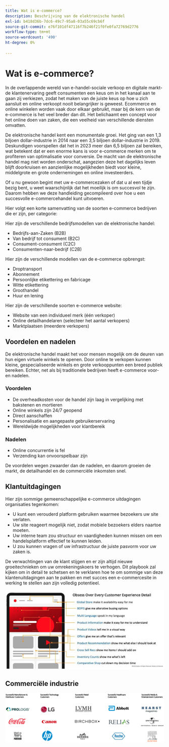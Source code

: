 ```yaml
---
title: Wat is e-commerce?
description: Beschrijving van de elektronische handel
exl-id: b418d36b-7dc6-49c7-95a8-03a55c69cb6f
source-git-commit: e76f101df47116f7b246f21f0fe0fa72769d2776
workflow-type: tm+mt
source-wordcount: '490'
ht-degree: 0%

---
```


# Wat is e-commerce?

In de overlappende wereld van e-handel-sociale verkoop en digitale markt-de klantenervaring geeft consumenten een keus om in het kanaal aan te gaan zij verkiezen, zodat het maken van de juiste keus op hoe u zich aansluit en online verkoopt nooit belangrijker is geweest. Ecommerce en online winkelen worden vaak door elkaar gebruikt, maar bij de kern van de e-commerce is het veel breder dan dit. Het belichaamt een concept voor het online doen van zaken, die een veelheid van verschillende diensten omvatten.

De elektronische handel kent een monumentale groei. Het ging van een 1,3 biljoen dollar-industrie in 2014 naar een 3,5 biljoen dollar-industrie in 2019. Deskundigen voorspellen dat het in 2023 meer dan 6,5 biljoen zal bereiken, wat betekent dat er een enorme kans is voor e-commerce merken om te profiteren van optimalisatie voor conversie. De macht van de elektronische handel mag niet worden onderschat, aangezien deze het dagelijks leven blijft doorkruisen en aanzienlijke mogelijkheden biedt voor kleine, middelgrote en grote ondernemingen en online investeerders.

Of u nu gewoon begint met uw e-commercezaken of dat u al een tijdje bezig bent, u weet waarschijnlijk dat het moeilijk is om succesvol te zijn. Daarom hebben we deze handleiding gecompileerd over hoe u een succesvolle e-commercehandel kunt uitvoeren.

Hier volgt een korte samenvatting van de soorten e-commerce bedrijven die er zijn, per categorie:

Hier zijn de verschillende bedrijfsmodellen van de elektronische handel:

- Bedrijfs-aan-Zaken (B2B)
- Van bedrijf tot consument (B2C)
- Consument-consument (C2C)
- Consumenten-naar-bedrijf (C2B)

Hier zijn de verschillende modellen van de e-commerce opbrengst:

- Droptransport
- Abonnement
- Persoonlijke etikettering en fabricage
- Witte etikettering
- Groothandel
- Huur en lening

Hier zijn de verschillende soorten e-commerce website:

- Website van een individueel merk (één verkoper)
- Online detailhandelaren (selecteer het aantal verkopers)
- Marktplaatsen (meerdere verkopers)

## Voordelen en nadelen

De elektronische handel maakt het voor mensen mogelijk om de deuren van hun eigen virtuele winkels te openen. Door online te verkopen kunnen kleine, gespecialiseerde winkels en grote verkooppunten een breed publiek bereiken. Echter, net als bij traditionele bedrijven heeft e-commerce voor- en nadelen.

### Voordelen

- De overheadkosten voor de handel zijn laag in vergelijking met bakstenen en mortieren
- Online winkels zijn 24/7 geopend
- Direct aanschaffen
- Personalisatie en aangepaste gebruikerservaring
- Wereldwijde mogelijkheden voor klantbereik

### Nadelen

- Online concurrentie is fel
- Verzending kan onvoorspelbaar zijn

De voordelen wegen zwaarder dan de nadelen, en daarom groeien de markt, de detailhandel en de commerciële inkomsten snel.

## Klantuitdagingen

Hier zijn sommige gemeenschappelijke e-commerce uitdagingen organisaties tegenkomen:

- U kunt een verouderd platform gebruiken waarmee bezoekers uw site verlaten.
- Uw site reageert mogelijk niet, zodat mobiele bezoekers elders naartoe moeten.
- Uw interne team zou structuur en vaardigheden kunnen missen om een handelsplatform effectief te kunnen leiden.
- U zou kunnen vragen of uw infrastructuur de juiste pasvorm voor uw zaken is.

De verwachtingen van de klant stijgen en er zijn altijd nieuwe groeitechnieken om uw omrekeningskoers te verhogen. Dit playbook zal kijken om in detail te schetsen en te verklaren hoe te om sommige van deze klantenuitdagingen aan te pakken en met succes een e-commercesite in werking te stellen aan zijn volledig potentieel.

![De waarde van de handelstechnologie](../../assets/playbooks/commerce-tech.png)

## Commerciële industrie

![De waarde van de handelstechnologie](../../assets/playbooks/commerce-industries.png)

